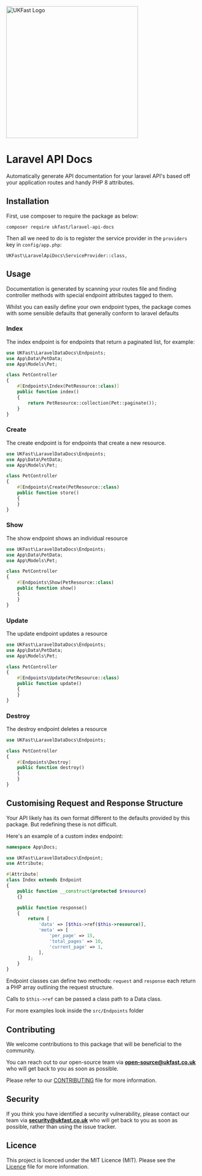 <img src="https://images.ukfast.co.uk/logos/ukfast/441x126_transparent_strapline.png" alt="UKFast Logo" width="350px" height="auto" />

# Laravel API Docs

Automatically generate API documentation for your laravel API's based off your application routes and handy PHP 8 attributes.

## Installation

First, use composer to require the package as below:

```
composer require ukfast/laravel-api-docs
```

Then all we need to do is to register the service provider in the `providers` key in `config/app.php`:

```
UKFast\LaravelApiDocs\ServiceProvider::class,
```

## Usage

Documentation is generated by scanning your routes file and finding controller methods with special endpoint attributes tagged to them.

Whilst you can easily define your own endpoint types, the package comes with some sensible defaults that generally conform to laravel defaults

### Index

The index endpoint is for endpoints that return a paginated list, for example:

```php
use UKFast\LaravelDataDocs\Endpoints;
use App\Data\PetData;
use App\Models\Pet;

class PetController
{
    #[Endpoints\Index(PetResource::class)]
    public function index()
    {
        return PetResource::collection(Pet::paginate());
    }
}
```

### Create

The create endpoint is for endpoints that create a new resource.

```php
use UKFast\LaravelDataDocs\Endpoints;
use App\Data\PetData;
use App\Models\Pet;

class PetController
{
    #[Endpoints\Create(PetResource::class)
    public function store()
    {
    }
}
```

### Show

The show endpoint shows an individual resource

```php
use UKFast\LaravelDataDocs\Endpoints;
use App\Data\PetData;
use App\Models\Pet;

class PetController
{
    #[Endpoints\Show(PetResource::class)
    public function show()
    {
    }
}
```

### Update

The update endpoint updates a resource

```php
use UKFast\LaravelDataDocs\Endpoints;
use App\Data\PetData;
use App\Models\Pet;

class PetController
{
    #[Endpoints\Update(PetResource::class)
    public function update()
    {
    }
}
```

### Destroy

The destroy endpoint deletes a resource

```php
use UKFast\LaravelDataDocs\Endpoints;

class PetController
{
    #[Endpoints\Destroy]
    public function destroy()
    {
    }
}
```

## Customising Request and Response Structure

Your API likely has its own format different to the defaults provided by this package. But redefining these is not difficult.

Here's an example of a custom index endpoint:

```php
namespace App\Docs;

use UKFast\LaravelDataDocs\Endpoint;
use Attribute;

#[Attribute]
class Index extends Endpoint
{
    public function __construct(protected $resource)
    {}

    public function response()
    {
        return [
            'data' => [$this->ref($this->resource)],
            'meta' => [
                'per_page' => 15,
                'total_pages' => 10,
                'current_page' => 1,
            ],
        ];
    }
}
```

Endpoint classes can define two methods: `request` and `response` each return a PHP array outlining the request structure.

Calls to `$this->ref` can be passed a class path to a Data class.

For more examples look inside the `src/Endpoints` folder

## Contributing

We welcome contributions to this package that will be beneficial to the community.

You can reach out to our open-source team via **open-source@ukfast.co.uk** who will get back to you as soon as possible.

Please refer to our [CONTRIBUTING](CONTRIBUTING.md) file for more information.


## Security

If you think you have identified a security vulnerability, please contact our team via **security@ukfast.co.uk** who will get back to you as soon as possible, rather than using the issue tracker.


## Licence

This project is licenced under the MIT Licence (MIT). Please see the [Licence](LICENCE) file for more information.
